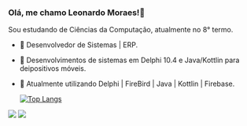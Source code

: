 

### Olá, me chamo Leonardo Moraes!👋

Sou estudando de Ciências da Computação, atualmente no 8° termo.
- 🔭 Desenvolvedor de Sistemas | ERP.
- 🌱 Desenvolvimentos de sistemas em Delphi 10.4 e Java/Kottlin para deipositivos móveis.
- 🤝 Atualmente utilizando Delphi | FireBird | Java | Kottlin | Firebase. 


   
  [![Top Langs](https://github-readme-stats.vercel.app/api/top-langs/?username=LeoMoraes22&layout=compact)](https://github.com/LeoMoraes22/github-readme-stats)



[<img src="https://img.shields.io/badge/linkedin-%230077B5.svg?&style=for-the-badge&logo=linkedin&logoColor=white" />](https://www.linkedin.com/in/leonardo-moraes-a877071b6/) [<img src = "https://img.shields.io/badge/instagram-%23E4405F.svg?&style=for-the-badge&logo=instagram&logoColor=white">](https://www.instagram.com/leo.moraes22/) 
